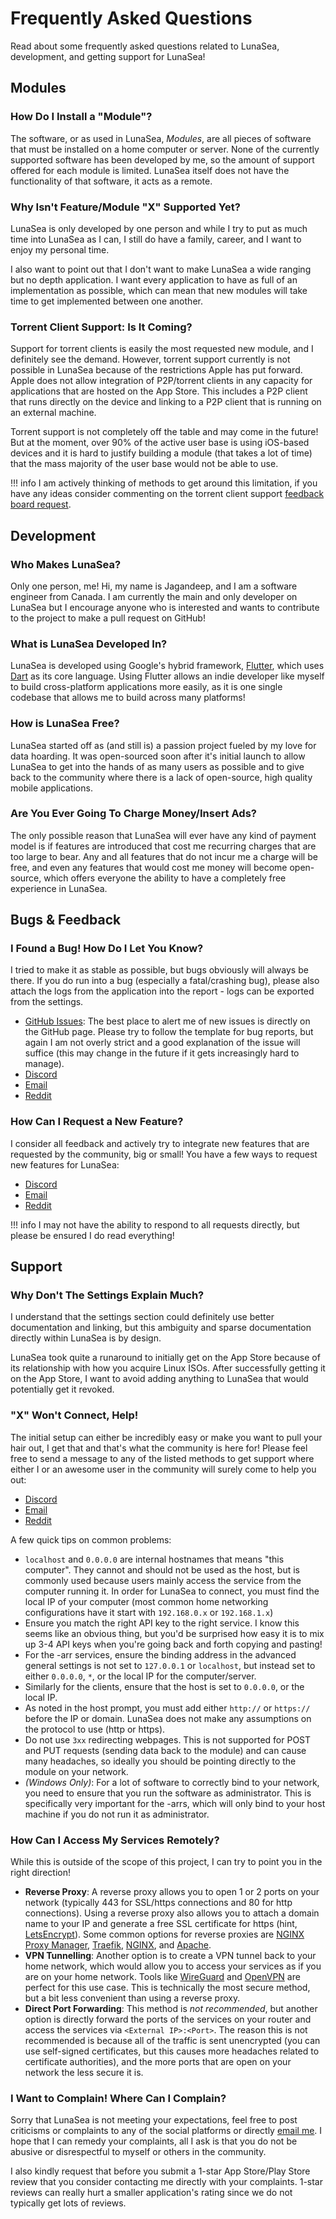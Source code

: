 # Frequently Asked Questions

Read about some frequently asked questions related to LunaSea, development, and getting support for LunaSea!

## Modules

### How Do I Install a "Module"?

The software, or as used in LunaSea, _Modules_, are all pieces of software that must be installed on a home computer or server. None of the currently supported software has been developed by me, so the amount of support offered for each module is limited. LunaSea itself does not have the functionality of that software, it acts as a remote.

### Why Isn't Feature/Module "X" Supported Yet?

LunaSea is only developed by one person and while I try to put as much time into LunaSea as I can, I still do have a family, career, and I want to enjoy my personal time.

I also want to point out that I don't want to make LunaSea a wide ranging but no depth application. I want every application to have as full of an implementation as possible, which can mean that new modules will take time to get implemented between one another.

### Torrent Client Support: Is It Coming?

Support for torrent clients is easily the most requested new module, and I definitely see the demand. However, torrent support currently is not possible in LunaSea because of the restrictions Apple has put forward. Apple does not allow integration of P2P/torrent clients in any capacity for applications that are hosted on the App Store. This includes a P2P client that runs directly on the device and linking to a P2P client that is running on an external machine.

Torrent support is not completely off the table and may come in the future! But at the moment, over 90% of the active user base is using iOS-based devices and it is hard to justify building a module (that takes a lot of time) that the mass majority of the user base would not be able to use.

!!! info
	I am actively thinking of methods to get around this limitation, if you have any ideas consider commenting on the torrent client support [feedback board request](https://feedback.lunasea.app/b/New-Modules/p/torrent-clients-support).


## Development

### Who Makes LunaSea?

Only one person, me! Hi, my name is Jagandeep, and I am a software engineer from Canada. I am currently the main and only developer on LunaSea but I encourage anyone who is interested and wants to contribute to the project to make a pull request on GitHub!

### What is LunaSea Developed In?

LunaSea is developed using Google's hybrid framework, [Flutter](https://flutter.dev/), which uses [Dart](https://dart.dev/) as its core language. Using Flutter allows an indie developer like myself to build cross-platform applications more easily, as it is one single codebase that allows me to build across many platforms!

### How is LunaSea Free?

LunaSea started off as (and still is) a passion project fueled by my love for data hoarding. It was open-sourced soon after it's initial launch to allow LunaSea to get into the hands of as many users as possible and to give back to the community where there is a lack of open-source, high quality mobile applications.

### Are You Ever Going To Charge Money/Insert Ads?

The only possible reason that LunaSea will ever have any kind of payment model is if features are introduced that cost me recurring charges that are too large to bear. Any and all features that do not incur me a charge will be free, and even any features that would cost me money will become open-source, which offers everyone the ability to have a completely free experience in LunaSea.

## Bugs & Feedback

### I Found a Bug! How Do I Let You Know?

I tried to make it as stable as possible, but bugs obviously will always be there. If you do run into a bug (especially a fatal/crashing bug), please also attach the logs from the application into the report - logs can be exported from the settings.

* [GitHub Issues](https://www.lunasea.app/github): The best place to alert me of new issues is directly on the GitHub page. Please try to follow the template for bug reports, but again I am not overly strict and a good explanation of the issue will suffice (this may change in the future if it gets increasingly hard to manage).
* [Discord](https://www.lunasea.app/discord)
* [Email](https://docs.lunasea.appmailto:hello@lunasea.app/)
* [Reddit](https://www.lunasea.app/reddit)

### How Can I Request a New Feature?

I consider all feedback and actively try to integrate new features that are requested by the community, big or small! You have a few ways to request new features for LunaSea:

* [Discord](https://www.lunasea.app/discord)
* [Email](https://docs.lunasea.appmailto:hello@lunasea.app/)
* [Reddit](https://www.lunasea.app/reddit)

!!! info
	I may not have the ability to respond to all requests directly, but please be ensured I do read everything!


## Support

### Why Don't The Settings Explain Much?

I understand that the settings section could definitely use better documentation and linking, but this ambiguity and sparse documentation directly within LunaSea is by design.

LunaSea took quite a runaround to initially get on the App Store because of its relationship with how you acquire Linux ISOs. After successfully getting it on the App Store, I want to avoid adding anything to LunaSea that would potentially get it revoked.

### "X" Won't Connect, Help!

The initial setup can either be incredibly easy or make you want to pull your hair out, I get that and that's what the community is here for! Please feel free to send a message to any of the listed methods to get support where either I or an awesome user in the community will surely come to help you out:

* [Discord](https://www.lunasea.app/discord)
* [Email](https://docs.lunasea.appmailto:hello@lunasea.app/)
* [Reddit](https://www.lunasea.app/reddit)

A few quick tips on common problems:

* `localhost` and `0.0.0.0` are internal hostnames that means "this computer". They cannot and should not be used as the host, but is commonly used because users mainly access the service from the computer running it. In order for LunaSea to connect, you must find the local IP of your computer (most common home networking configurations have it start with `192.168.0.x` or `192.168.1.x`)
* Ensure you match the right API key to the right service. I know this seems like an obvious thing, but you'd be surprised how easy it is to mix up 3-4 API keys when you're going back and forth copying and pasting!
* For the -arr services, ensure the binding address in the advanced general settings is not set to `127.0.0.1` or `localhost`, but instead set to either `0.0.0.0`, `*`, or the local IP for the computer/server.
* Similarly for the clients, ensure that the host is set to `0.0.0.0`, or the local IP.
* As noted in the host prompt, you must add either `http://` or `https://` before the IP or domain. LunaSea does not make any assumptions on the protocol to use (http or https).
* Do not use `3xx` redirecting webpages. This is not supported for POST and PUT requests (sending data back to the module) and can cause many headaches, so ideally you should be pointing directly to the module on your network.
* _(Windows Only)_: For a lot of software to correctly bind to your network, you need to ensure that you run the software as administrator. This is specifically very important for the -arrs, which will only bind to your host machine if you do not run it as administrator.

### How Can I Access My Services Remotely?

While this is outside of the scope of this project, I can try to point you in the right direction!

* **Reverse Proxy**: A reverse proxy allows you to open 1 or 2 ports on your network (typically 443 for SSL/https connections and 80 for http connections). Using a reverse proxy also allows you to attach a domain name to your IP and generate a free SSL certificate for https (hint, [LetsEncrypt](https://letsencrypt.org/)). Some common options for reverse proxies are [NGINX Proxy Manager](https://nginxproxymanager.com/), [Traefik](https://traefik.io/), [NGINX](https://nginx.org/), and [Apache](https://www.apache.org/).
* **VPN Tunnelling**: Another option is to create a VPN tunnel back to your home network, which would allow you to access your services as if you are on your home network. Tools like [WireGuard](https://www.wireguard.com/) and [OpenVPN](https://openvpn.net/) are perfect for this use case. This is technically the most secure method, but a bit less convenient than using a reverse proxy.
* **Direct Port Forwarding**: This method is _not recommended_, but another option is directly forward the ports of the services on your router and access the services via `<External IP>:<Port>`. The reason this is not recommended is because all of the traffic is sent unencrypted (you can use self-signed certificates, but this causes more headaches related to certificate authorities), and the more ports that are open on your network the less secure it is.

### I Want to Complain! Where Can I Complain?

Sorry that LunaSea is not meeting your expectations, feel free to post criticisms or complaints to any of the social platforms or directly [email me](https://docs.lunasea.appmailto:hello@lunasea.app/). I hope that I can remedy your complaints, all I ask is that you do not be abusive or disrespectful to myself or others in the community.

I also kindly request that before you submit a 1-star App Store/Play Store review that you consider contacting me directly with your complaints. 1-star reviews can really hurt a smaller application's rating since we do not typically get lots of reviews.
